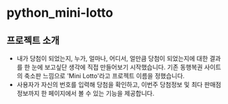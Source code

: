 # python_mini-lotto

## 프로젝트 소개
* 내가 당첨이 되었는지, 누가, 얼마나, 어디서, 얼만큼 당첨이 되었는지에 대한 결과를 한 눈에 보고싶단 생각에 직접 만들어보기 시작했습니다. 기존 동행복권 사이트의 축소판 느낌으로 'Mini Lotto'라고 프로젝트 이름을 정했습니다.
* 사용자가 자신의 번호를 입력해 당첨을 확인하고, 이번주 당첨정보 및 최다 판매점 정보까지 한 페이지에서 볼 수 있는 기능을 제공합니다.